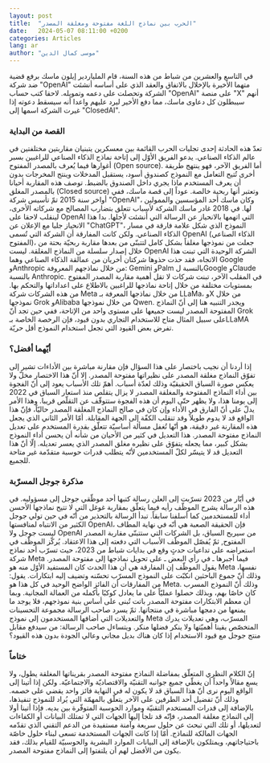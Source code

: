```yaml
---
layout: post
title:  "الحرب بين نماذج اللغة مفتوحة ومغلقة المصدر"
date:   2024-05-07 08:11:00 +0200
categories: Articles
lang: ar
author: "موسى كمال الدين"
---
```




في التاسع والعشرين من شباط من هذه السنة، قام الملياردير إيلون ماسك برفع قضية ضد شركة "OpenAI" متهما الأخيرة بالإخلال بالاتفاق والعقد الذي على أساسه أنشئت الشركة وتحصلت على دعمه وتمويله. لاحقا كتب حساب "OpenAI" على منصة "X" أنهم سيبطلون كل دعاوى ماسك، مما دفع الأخير ليرد عليهم واعدا أنه سيسقط دعوته إذا غيرت الشركة اسمها إلى "ClosedAI". 

### القصة من البداية

تعدّ هذه الحادثة إحدى تجليات الحرب القائمة بين معسكرين يتبنيان مقاربتين مختلفتين في عالم الذكاء الصناعي. يدعو الفريق الأوّل إلى إتاحة نماذج الذكاء الصناعي للراغبين بسبر أغوارها فيما يُعرف بالمصدر المفتوح (Open source). أما الفريق الآخر، فهو ينتهج طريقة أخرى تُتيح التعامل مع النموذج كصندوق أسود، يستقبل المدخلات وينتج المخرجات بدون أن يعرف المستخدم ماذا يجري داخل الصندوق بالضبط. توصف هذه المقاربة أحيانا بالمصدر المغلق (Closed source) وتعتبر أنها ربحية خالصة.
عوداً إلى قصة ماسك، ففي أواخر سنة 2015 تمّ تأسيس شركة "OpenAI"، وكان ماسك أحد المؤسسين والممولين لها. في 2018 غادر ماسك الشركة لأسباب تتعلق بتضارب المصالح مع شركاته الأخرى، لينقلب لاحقا على OpenAI التي اتهمها بالانحياز عن الرسالة التي أَنشئت لأجلها. بدا هذا الانحياز جليا مع الإعلان عن "ChatGPT"، النموذج الذي شكل علامة فارقة في مسار الذكاء الصناعي. ولكن كانت المفارقة أن الشركة التي تُسمى OpenAI (الذكاء الصناعي المفتوح)، جعلت من نموذجها مغلقاً بشكل كامل لتتبنّى من بعدها مقاربة ربحيّة بحتة من خلال إصدار سلسلة من النماذج المغلقة.
ليست OpenAI الشركة الوحيدة التي تبنت هذا الاتجاه، فقد حذت حذوها شركتان أخريان من عمالقة الذكاء الصناعي وهما Google وAnthropic من خلال نماذجهم المعروفة: Gemini وPalm بالنسبة لGoogle وClaude بالنسبة Anthropic. في المقلب الآخر، تبنت شركات لا تقل أهمية مقاربة المصدر المفتوح بمستويات مختلفة من خلال إتاحة نماذجها للراغبين بالاطلاع على اعداداتها والتحكم بها. من هذه الشركات شركة Meta من خلال نماذجها المعرفة بـ LLaMa، وX من خلال نموذجها  Grok وAlibaba من خلال نموذجها Qwen. ويجدر التنبيه هنا إلى أنّ النماذج المفتوحة المصدر ليست جميعها على مستوى واحد من الإتاحة، ففي حين تجد أنّ Grok على سبيل المثال متاح للاستخدام التجاري بدون قيود، فإن الرخصة الخاصة بـLLaMA تفرض بعض القيود التي تجعل استخدام النموذج أقل حريّة.

### أيّهما أفضل؟ 

إذا أردنا أن نجيب باختصار على هذا السؤال فإن مقارنة مباشرة بين الأداءات تشير إلى تفوّق النماذج مغلقة المصدر على نظيراتها مفتوحة المصدر. إلا أنّ هذا الاختصار مخلّ ولا يعكس صورة  السباق الحقيقيّة وذلك لعدّة أسباب. أهمّ تلك الأسباب يعود إلى أنّ الفجوة بين أداء النماذج المفتوحة والمغلقة المصدر لا يزال يتقلص منذ استعار السباق في 2022 إلى يومنا هذا، ولا يظهر حتّى اليوم أن هذه الفجوة ستتوقّف عن التقلّص قريبا. وهذا الأمر يدلّ على أنّ الفارق في الأداء وإن كان في صالح النماذج المغلقة المصدر حاليّاً، فإنّ هذا الواقع قد لا يدوم طويلاً وقد تنقلب الكفّة إلى الجهة المقابلة. أمّا الأمر الثاني الذي يجعل هذه المقارنة غير دقيقة، هو أنّها تُغفل مسألة أساسيّة تتعلّق بقدرة المستخدم على تعديل النماذج مفتوحة المصدر. هذا التعديل في كثير من الأحيان من شأنه أن يحسن أداء النموذج بشكل كبير، مما يجعله يتفوّق على نظيره مغلق المصدر الذي يعسر تعديله. إلّا أنّ هذا التعديل قد لا يتيسّر لكلّ المستخدمين لأنّه يتطلب قدرات حوسبة متقدّمة غير متاحة للجميع.

### مذكرة جوجل المسرّبة
في أيّار من 2023 تسرّبت إلى العلن رسالة كتبها أحد موظّقي جوجل إلى مسؤوليه. في هذه الرسالة يشرح الموظّف رأيه فيما يتعلّق بمقاربة غوغل التي لا تتيح نماذجها الأحسن أداء للمستخدمين كما أسلفنا سابقاً. تبدأ الرسالة بالتحذير من أنّه في حين تولي جوجل الكثير من الانتباه لمنافستها OpenAI، فإن الحقيقة الصعبة هي أنّه في نهاية المطاف ليست جوجل ولا OpenAI من سيربح السباق، بل الشركات التي ستتبنّى مقاربة المصدر المفتوح, ثمّ يُفصّل الموظّف الأسباب التي دفعته إلى هذا الاعتقاد. يُركّز الموظّف في استعراضه على تداعيات حدثٍ وقع في بدايات شباط من 2023، حيث تسرّب أحد نماذج شركة Meta فيما أجبرها ـ في رأي البعض ـ على تحويل نماذجها إلى مفتوحة المصدر. يقول الموظّف إن المفارقة هي أن هذا الحدث كان المستفيد الأوّل منه هو Meta نفسها، وذلك أنّ جموع الباحثين انكبّت على النموذج المسرّب تحسّنه وتضيف إليه ابتكارات. يقول: من المفارقات أن الفائز الواضح الوحيد في كل هذا هو Meta. وذلك أنّ النموذج المسرب كان خاصًا بهم، وبذلك حصلوا عمليّاً على ما يعادل كوكبًا بأكمله من العمالة المجانية. وبما أن معظم الابتكارات مفتوحة المصدر باتت تُبنى على أساس بنية نموذجهم، فلا يوجد ما يمنعها من دمجها مباشرة في منتجاتها. ثمّ يسرد صاحب الرسالة مجموعة التحسينات والتعديلات التي أضافها المستخدمون إلى نموذج Meta المسرّب، وهي تعديلات يدرك المتخصّص يقينا أهميّتها ولا ينكر فضلها منكر. ويتساءل صاحب الرسالة: من سيدفع مقابل منتج جوجل مع قيود الاستخدام إذا كان هناك بديل مجاني وعالي الجودة بدون هذه القيود؟

### ختاماً
إنّ الكلام النظري المتعلّق بمفاضلة النماذج مفتوحة المصدر بقريناتها المغلقة يطول، ولا يسع مقالاً واحداً أن يغطّي جميع جوانبه التقنيّة والاقتصاديّة والاجتماعيّة. ولكن إذا أتينا إلى الواقع اليوم نرى أنّ هذا السباق قد لا يكون له في النهاية فائز واحد يقضي على خصمه. وذلك أنّ تفضيل أحد الطرفين على الآخر يتعلّق بالمهمّة التي يُراد للنموذج تنفيذها، بالإضافة إلى قدرات المستخدم التقنيّة وموارد الحوسبة المتوفّرة بين يديه. فإذا أتينا أولا إلى النماذج مغلقة المصدر، فإنّه قد تلجأ إليها الجهات التي لا تمتلك البيانات أو الكفاءات لتعديلها، أو تلك التي تبحث عن حلول سريعة وآمنة مستفيدة من الدعم التقني الذي تقدّمه الجهات المالكة للنماذج. أمّا إذا كانت الجهات المستخدمة تسعى لبناء حلول خاصّة باحتياجاتهم، ويمتلكون بالإضافة إلى البيانات الموارد البشرية والحوسبيّة للقيام بذلك، فقد يكون من الأفضل لهم أن يلتفتوا إلى النماذج مفتوحة المصدر.   

